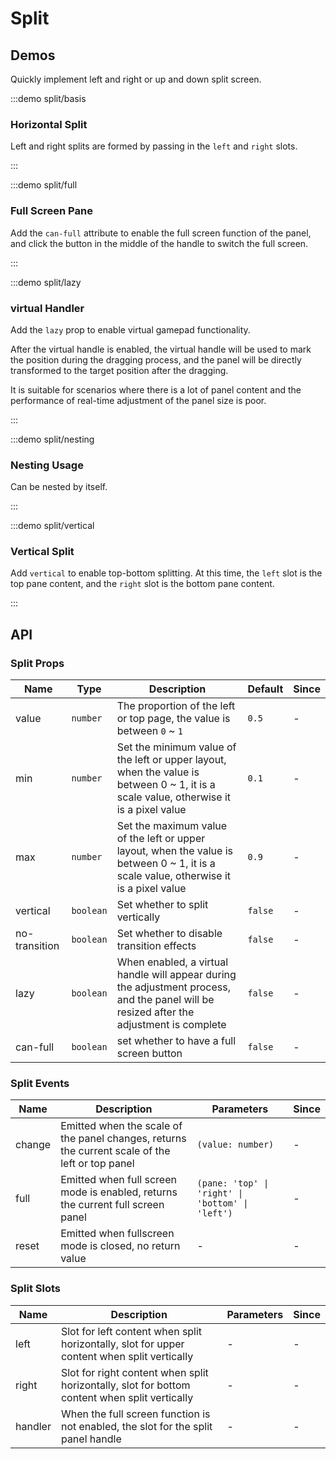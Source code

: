 # Split

## Demos

Quickly implement left and right or up and down split screen.

:::demo split/basis

### Horizontal Split

Left and right splits are formed by passing in the `left` and `right` slots.

:::

:::demo split/full

### Full Screen Pane

Add the `can-full` attribute to enable the full screen function of the panel, and click the button in the middle of the handle to switch the full screen.

:::

:::demo split/lazy

### virtual Handler

Add the `lazy` prop to enable virtual gamepad functionality.

After the virtual handle is enabled, the virtual handle will be used to mark the position during the dragging process, and the panel will be directly transformed to the target position after the dragging.

It is suitable for scenarios where there is a lot of panel content and the performance of real-time adjustment of the panel size is poor.

:::

:::demo split/nesting

### Nesting Usage

Can be nested by itself.

:::

:::demo split/vertical

### Vertical Split

Add `vertical` to enable top-bottom splitting. At this time, the `left` slot is the top pane content, and the `right` slot is the bottom pane content.

:::

## API

### Split Props

| Name          | Type      | Description                                                                                                                              | Default | Since |
| ------------- | --------- | ---------------------------------------------------------------------------------------------------------------------------------------- | ------- | ----- |
| value         | `number`  | The proportion of the left or top page, the value is between `0` ~ `1`                                                                   | `0.5`   | -     |
| min           | `number`  | Set the minimum value of the left or upper layout, when the value is between 0 ~ 1, it is a scale value, otherwise it is a pixel value   | `0.1`   | -     |
| max           | `number`  | Set the maximum value of the left or upper layout, when the value is between 0 ~ 1, it is a scale value, otherwise it is a pixel value   | `0.9`   | -     |
| vertical      | `boolean` | Set whether to split vertically                                                                                                          | `false` | -     |
| no-transition | `boolean` | Set whether to disable transition effects                                                                                                | `false` | -     |
| lazy          | `boolean` | When enabled, a virtual handle will appear during the adjustment process, and the panel will be resized after the adjustment is complete | `false` | -     |
| can-full      | `boolean` | set whether to have a full screen button                                                                                                 | `false` | -     |

### Split Events

| Name   | Description                                                                                     | Parameters                                       | Since |
| ------ | ----------------------------------------------------------------------------------------------- | ------------------------------------------------ | ----- |
| change | Emitted when the scale of the panel changes, returns the current scale of the left or top panel | `(value: number)`                                | -     |
| full   | Emitted when full screen mode is enabled, returns the current full screen panel                 | `(pane: 'top' \| 'right' \| 'bottom' \| 'left')` | -     |
| reset  | Emitted when fullscreen mode is closed, no return value                                         | -                                                | -     |

### Split Slots

| Name    | Description                                                                                   | Parameters | Since |
| ------- | --------------------------------------------------------------------------------------------- | ---------- | ----- |
| left    | Slot for left content when split horizontally, slot for upper content when split vertically   | -          | -     |
| right   | Slot for right content when split horizontally, slot for bottom content when split vertically | -          | -     |
| handler | When the full screen function is not enabled, the slot for the split panel handle             | -          | -     |
